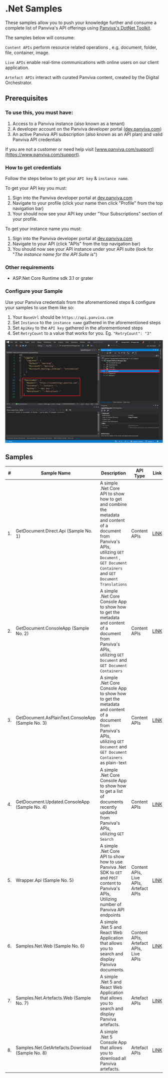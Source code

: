 # .Net Samples

These samples allow you to push your knowledge further and consume a complete list of Panviva's API offerings using [Panviva's DotNet Toolkit](https://www.nuget.org/packages/Panviva.Sdk.Services.Core/).

The samples below will consume:

`Content APIs` perform resource related operations , e.g. document, folder, file, container, image.

`Live APIs` enable real-time communications with online users on our client application.

`Artefact APIs` interact with curated Panviva content, created by the Digital Orchestrator.

## **Prerequisites**

### To use this, you must have:

1. Access to a Panviva instance (also known as a tenant)
2. A developer account on the Panviva developer portal ([dev.panviva.com](https://dev.panviva.com))
3. An active Panviva API subscription (also known as an API plan) and valid Panviva API credentials

If you are not a customer or need help visit [www.panviva.com/support](https://www.panviva.com/support).

### How to get credentials

Follow the steps below to get your `API key` & `instance name`.

To get your API key you must:

1. Sign into the Panviva developer portal at [dev.panviva.com](https://dev.panviva.com)
2. Navigate to your profile (click your name then click "Profile" from the top navigation bar)
3. Your should now see your API key under "Your Subscriptions" section of your profile.

To get your instance name you must:

1. Sign into the Panviva developer portal at [dev.panviva.com](https://dev.panviva.com)
2. Navigate to your API (click "APIs" from the top navigation bar)
3. You should now see your API instance under your API suite (look for "_The instance name for the API Suite is_")

### Other requirements

- ASP.Net Core Runtime sdk 3.1 or grater

### Configure your Sample

Use your Panviva credentials from the aforementioned steps & configure your samples to use them like so:

1. Your `BaseUrl` should be `https://api.panviva.com`
1. Set `Instance` to the `instance name` gathered in the aforementioned steps
1. Set `ApiKey` to the `API key` gathered in the aforementioned steps
1. Set `RetryCount` to a value that works for you. Eg. `"RetryCount": "3"`

![api settings](documentation/api-settings.png)

## Samples

| #   | Sample Name                                       | Description                                                                                                                                                                                            | API Type                               | Link                                                                 |
| --- | ------------------------------------------------- | ------------------------------------------------------------------------------------------------------------------------------------------------------------------------------------------------------ | -------------------------------------- | -------------------------------------------------------------------- |
| 1.  | GetDocument.Direct.Api (Sample No. 1)             | A simple .Net Core API to show how to get and combine the metadata and content of a document from Panviva's APIs, utilizing `GET Document` , `GET Document Containers` and `GET Document Translations` | Content APIs                           | [LINK](Samples.NetCore.GetDocument.Direct.Api/README.md)             |
| 2.  | GetDocument.ConsoleApp (Sample No. 2)             | A simple .Net Core Console App to show how to get the metadata and content of a document from Panviva's APIs, utilizing `GET Document` and `GET Document Containers`                                   | Content APIs                           | [LINK](Samples.NetCore.GetDocument.ConsoleApp/README.md)             |
| 3.  | GetDocument.AsPlainText.ConsoleApp (Sample No. 3) | A simple .Net Core Console App to show how to get the metadata and content of a document from Panviva's APIs, utilizing `GET Document` and `GET Document Containers` as plain-text                     | Content APIs                           | [LINK](Samples.NetCore.GetDocument.AsPlainText.ConsoleApp/README.md) |
| 4.  | GetDocument.Updated.ConsoleApp (Sample No. 4)     | A simple .Net Core Console App to show how to get a list of documents recently updated from Panviva's APIs, utilizing `GET Search`                                                                     | Content APIs                           | [LINK](Samples.NetCore.GetDocument.Updated.ConsoleApp/README.md)     |
| 5.  | Wrapper.Api (Sample No. 5)                        | A simple .Net Core API to show how to use Panviva .Net SDK to `GET` and `POST` content to Panviva's APIs, Utilizing number of Panviva API endpoints                                                    | Content APIs, Live APIs, Artefact APIs | [LINK](Sample.NetCore.Wrapper.Api/README.md)                         |
| 6.  | Samples.Net.Web (Sample No. 6)                    | A simple .Net 5 and React Web Application that allows you to search and display Panviva documents.                                                                                                     | Content APIs, Artefact APIs, Live APIs | [LINK](Samples.Net.Web/README.md)                                    |
| 7.  | Samples.Net.Artefacts.Web (Sample No. 7)          | A simple .Net 5 and React Web Application that allows you to search and display Panviva artefacts.                                                                                                     | Artefact APIs                          | [LINK](Samples.Net.Artefacts.Web/README.md)                          |
| 8.  | Samples.Net.GetArtefacts.Download (Sample No. 8)          | A simple .Net 5 Console App that allows you to download all Panviva artefacts.                                                                                                  | Artefact APIs                          | [LINK](Samples.Net.GetArtefacts.Download/README.md)                          |
